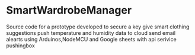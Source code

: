 # SmartWardrobeManager
Source code for a prototype developed to 
                              secure a key
                               give smart clothing suggestions
                               push temperature and humidity data to cloud
                               send email alearts
using Arduinos,NodeMCU and Google sheets with api serivice pushingbox
                             

